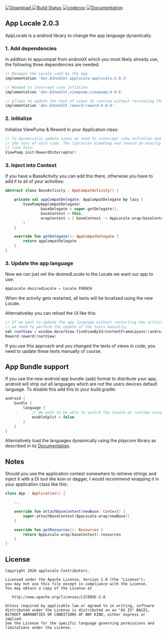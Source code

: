 [ ![Download](https://api.bintray.com/packages/b3nedikt/applocale/applocale/images/download.svg?version=2.0.3) ](https://bintray.com/b3nedikt/applocale/applocale/2.0.3/link)
[![Build Status](https://travis-ci.org/B3nedikt/applocale.svg?branch=master)](https://travis-ci.org/B3nedikt/applocale)
[![codecov](https://codecov.io/gh/B3nedikt/applocale/branch/master/graph/badge.svg)](https://codecov.io/gh/B3nedikt/applocale)
[![Documentation](https://img.shields.io/badge/docs-documentation-green.svg)](https://b3nedikt.github.io/AppLocale/)

## App Locale 2.0.3

AppLocale is a android library to change the app language dynamically.

### 1. Add dependencies

In addition to appcompat from androidX which you most likely already use,
the following three dependencies are needed:

```groovy
// Manages the Locale used by the app
implementation 'dev.b3nedikt.applocale:applocale:2.0.3'

// Needed to intercept view inflation
implementation 'dev.b3nedikt.viewpump:viewpump:4.0.6'

// Allows to update the text of views at runtime without recreating the activity
implementation 'dev.b3nedikt.reword:reword:4.0.0'
```

### 2. Initialize

Initialize ViewPump & Reword in your Application class:

```kotlin
// To dynamically update views we need to intercept view inflation and update
// the text of each view. The libraries ViewPump and reword do exactly that when setup
// like this:
ViewPump.init(RewordInterceptor)
```

### 3. Inject into Context

If you have a BaseActivity you can add this there, otherwise you have to add it to all of your activities:

```kotlin
abstract class BaseActivity : AppCompatActivity() {

    private val appCompatDelegate: AppCompatDelegate by lazy {
        ViewPumpAppCompatDelegate(
                baseDelegate = super.getDelegate(),
                baseContext = this,
                wrapContext = { baseContext -> AppLocale.wrap(baseContext) }
        )
    }

    override fun getDelegate(): AppCompatDelegate {
        return appCompatDelegate
    }
}
```

### 3. Update the app language

Now we can just set the desiredLocale to the Locale we want our app to use:

```kotlin
AppLocale.desiredLocale = Locale.FRENCH
```

When the activity gets restarted, all texts will be localized using the new Locale.

Alternativeley you can reload the UI like this:

```kotlin
// If we want to update the app language without restarting the activity,
// we need to perform the update of the texts manually:
val rootView = window.decorView.findViewById<ContentFrameLayout>(android.R.id.content)
Reword.reword(rootView)
```

If you use this approach and you changed the texts of views in code, you need to update these
texts manually of course.

## App Bundle support

If you use the new android app bundle (aab) format to distribute your app, android
will strip out all languages which are not the users devices default language.
To disable this add this to your build.gradle:

```groovy
android {
    bundle {
        language {
            // We want to be able to switch the locale at runtime using AppLocale!
            enableSplit = false
        }
    }
}
```

Alternatively load the languages dynamically using the playcore library as described in its
[Documentation](https://developer.android.com/guide/playcore/dynamic-delivery#lang_resources).

## Notes

Should you use the application context somewhere to retrieve strings
and inject it with a DI tool like koin or dagger, I would recommend wrapping it in your
application class like this:

```kotlin
class App : Application() {

    ...

    override fun attachBaseContext(newBase: Context) {
        super.attachBaseContext(AppLocale.wrap(newBase))
    }

    override fun getResources(): Resources {
        return AppLocale.wrap(baseContext).resources
    }
}
```

## License

```
Copyright 2020 applocale Contributors.

Licensed under the Apache License, Version 2.0 (the "License");
you may not use this file except in compliance with the License.
You may obtain a copy of the License at

   http://www.apache.org/licenses/LICENSE-2.0

Unless required by applicable law or agreed to in writing, software
distributed under the License is distributed on an "AS IS" BASIS,
WITHOUT WARRANTIES OR CONDITIONS OF ANY KIND, either express or implied.
See the License for the specific language governing permissions and
limitations under the License.
```

